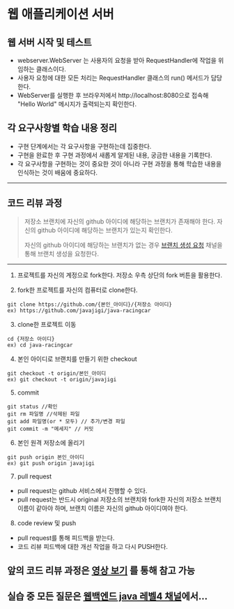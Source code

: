 # 웹 애플리케이션 서버
## 웹 서버 시작 및 테스트
* webserver.WebServer 는 사용자의 요청을 받아 RequestHandler에 작업을 위임하는 클래스이다.
* 사용자 요청에 대한 모든 처리는 RequestHandler 클래스의 run() 메서드가 담당한다.
* WebServer를 실행한 후 브라우저에서 http://localhost:8080으로 접속해 "Hello World" 메시지가 출력되는지 확인한다.

## 각 요구사항별 학습 내용 정리
* 구현 단계에서는 각 요구사항을 구현하는데 집중한다. 
* 구현을 완료한 후 구현 과정에서 새롭게 알게된 내용, 궁금한 내용을 기록한다.
* 각 요구사항을 구현하는 것이 중요한 것이 아니라 구현 과정을 통해 학습한 내용을 인식하는 것이 배움에 중요하다. 

----
## 코드 리뷰 과정
> 저장소 브랜치에 자신의 github 아이디에 해당하는 브랜치가 존재해야 한다. 자신의 github 아이디에 해당하는 브랜치가 있는지 확인한다.
>
> 자신의 github 아이디에 해당하는 브랜치가 없는 경우 [브랜치 생성 요청](https://codesquad-members.slack.com/messages/C74HH4RJ8/) 채널을 통해 브랜치 생성을 요청한다.

----
1. 프로젝트를 자신의 계정으로 fork한다. 저장소 우측 상단의 fork 버튼을 활용한다.

2. fork한 프로젝트를 자신의 컴퓨터로 clone한다.
```
git clone https://github.com/{본인_아이디}/{저장소 아이디}
ex) https://github.com/javajigi/java-racingcar
```

3. clone한 프로젝트 이동
```
cd {저장소 아이디}
ex) cd java-racingcar
```

4. 본인 아이디로 브랜치를 만들기 위한 checkout
```
git checkout -t origin/본인_아이디
ex) git checkout -t origin/javajigi
```

5. commit
```
git status //확인
git rm 파일명 //삭제된 파일
git add 파일명(or * 모두) // 추가/변경 파일
git commit -m "메세지" // 커밋
```

6. 본인 원격 저장소에 올리기
```
git push origin 본인_아이디
ex) git push origin javajigi
```

7. pull request
* pull request는 github 서비스에서 진행할 수 있다.
* pull request는 반드시 original 저장소의 브랜치와 fork한 자신의 저장소 브랜치 이름이 같아야 하며, 브랜치 이름은 자신의 github 아이디여야 한다.

8. code review 및 push
* pull request를 통해 피드백을 받는다.
* 코드 리뷰 피드백에 대한 개선 작업을 하고 다시 PUSH한다.

## 앞의 코드 리뷰 과정은 [영상 보기](https://youtu.be/ZSZoaG0PqLg) 를 통해 참고 가능

## 실습 중 모든 질문은 [웹백엔드 java 레벨4 채널](https://codesquad-members.slack.com/messages/C74DD7R7S/)에서...
